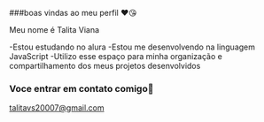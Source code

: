 ###boas vindas ao meu perfil ❤😘

Meu nome é Talita Viana

-Estou estudando no alura
-Estou me desenvolvendo na linguagem JavaScript
-Utilizo esse espaço para minha organização e compartilhamento dos meus projetos desenvolvidos

### Voce entrar em contato comigo📧
talitavs20007@gmail.com
